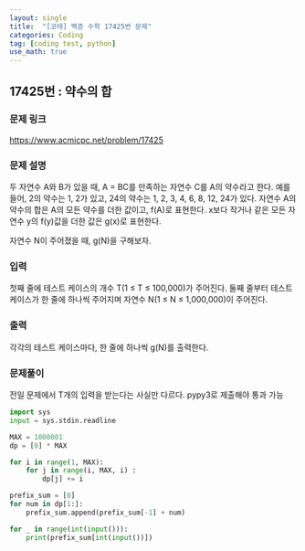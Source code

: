 ```yaml
---
layout: single
title:  "[코테] 백준 수학 17425번 문제"
categories: Coding
tag: [coding test, python]
use_math: true
---
```


## 17425번 : 약수의 합
### 문제 링크
<https://www.acmicpc.net/problem/17425>

### 문제 설명
두 자연수 A와 B가 있을 때, A = BC를 만족하는 자연수 C를 A의 약수라고 한다. 예를 들어, 2의 약수는 1, 2가 있고, 24의 약수는 1, 2, 3, 4, 6, 8, 12, 24가 있다. 자연수 A의 약수의 합은 A의 모든 약수를 더한 값이고, f(A)로 표현한다. x보다 작거나 같은 모든 자연수 y의 f(y)값을 더한 값은 g(x)로 표현한다.

자연수 N이 주어졌을 때, g(N)을 구해보자.

### 입력
첫째 줄에 테스트 케이스의 개수 T(1 ≤ T ≤ 100,000)가 주어진다. 둘째 줄부터 테스트 케이스가 한 줄에 하나씩 주어지며 자연수 N(1 ≤ N ≤ 1,000,000)이 주어진다.

### 출력
각각의 테스트 케이스마다, 한 줄에 하나씩 g(N)를 출력한다.

### 문제풀이
전일 문제에서 T개의 입력을 받는다는 사실만 다르다. pypy3로 제출해야 통과 가능


```python
import sys
input = sys.stdin.readline

MAX = 1000001
dp = [0] * MAX

for i in range(1, MAX):
    for j in range(i, MAX, i) :
        dp[j] += i

prefix_sum = [0] 
for num in dp[1:]:
    prefix_sum.append(prefix_sum[-1] + num)

for _ in range(int(input())):
    print(prefix_sum[int(input())])
```
